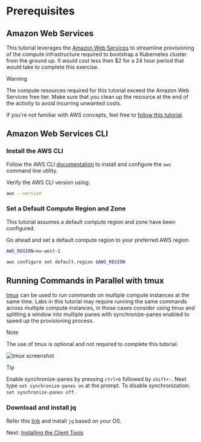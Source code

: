 # Prerequisites

## Amazon Web Services

This tutorial leverages the [Amazon Web Services](https://aws.amazon.com/) to streamline provisioning of the compute infrastructure required to bootstrap a Kubernetes cluster from the ground up. It would cost less then $2 for a 24 hour period that would take to complete this exercise.

> [!WARNING]
> The compute resources required for this tutorial exceed the Amazon Web Services free tier. Make sure that you clean up the resource at the end of the activity to avoid incurring unwanted costs.

If you're not familiar with AWS concepts, feel free to [follow this tutorial](https://github.com/indrekots/aws-workshop).

## Amazon Web Services CLI

### Install the AWS CLI

Follow the AWS CLI [documentation](https://aws.amazon.com/cli/) to install and configure the `aws` command line utility.

Verify the AWS CLI version using:

```bash
aws --version
```

### Set a Default Compute Region and Zone

This tutorial assumes a default compute region and zone have been configured.

Go ahead and set a default compute region to your preferred AWS region

```bash
AWS_REGION=eu-west-1

aws configure set default.region $AWS_REGION
```


## Running Commands in Parallel with tmux

[tmux](https://github.com/tmux/tmux/wiki) can be used to run commands on multiple compute instances at the same time. Labs in this tutorial may require running the same commands across multiple compute instances, in those cases consider using tmux and splitting a window into multiple panes with synchronize-panes enabled to speed up the provisioning process.

> [!NOTE]
> The use of tmux is optional and not required to complete this tutorial.

![tmux screenshot](images/tmux-screenshot.png)

> [!TIP]
> Enable synchronize-panes by pressing `ctrl+b` followed by `shift+:`. Next type `set synchronize-panes on` at the prompt. To disable synchronization: `set synchronize-panes off`.

### Download and install jq

Refer this [link](https://jqlang.github.io/jq/download/) and install `jq` based on your OS. 

Next: [Installing the Client Tools](02-client-tools.md)